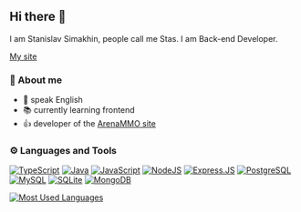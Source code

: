 ## Hi there 👋
I am Stanislav Simakhin, people call me Stas. I am Back-end Developer.

<a href="https://st0pcha.xyz" target="_blank">My site</a>

### 👀 About me
- 🌱 speak English
- 📚 currently learning frontend
- 👍 developer of the <a href="https://arenammo.com.br">ArenaMMO site</a>



### ⚙️ Languages and Tools
[![TypeScript](https://img.shields.io/badge/TypeScript-007ACC?style=for-the-badge&logo=typescript&logoColor=white)](https://github.com/st0pcha)
[![Java](https://img.shields.io/badge/Java-ED8B00?style=for-the-badge&logo=openjdk&logoColor=white)](https://github.com/st0pcha)
[![JavaScript](https://img.shields.io/badge/JavaScript-F7DF1E?style=for-the-badge&logo=javascript&logoColor=black)](https://github.com/st0pcha)
[![NodeJS](https://img.shields.io/badge/Node.js-43853D?style=for-the-badge&logo=node.js&logoColor=white)](https://github.com/st0pcha)
[![Express.JS](https://img.shields.io/badge/Express.js-404D59?style=for-the-badge)](https://github.com/st0pcha)
[![PostgreSQL](https://img.shields.io/badge/PostgreSQL-316192?style=for-the-badge&logo=postgresql&logoColor=white)](https://github.com/st0pcha)
[![MySQL](https://img.shields.io/badge/MySQL-00000F?style=for-the-badge&logo=mysql&logoColor=white)](https://github.com/st0pcha)
[![SQLite](https://img.shields.io/badge/SQLite-07405E?style=for-the-badge&logo=sqlite&logoColor=white)](https://github.com/st0pcha)
[![MongoDB](https://img.shields.io/badge/MongoDB-4EA94B?style=for-the-badge&logo=mongodb&logoColor=white)](https://github.com/st0pcha)

[![Most Used Languages](https://github-readme-stats.vercel.app/api/top-langs/?username=st0pcha&layout=compact&langs_count=16&theme=github_dark)](https://github.com/st0pcha)
